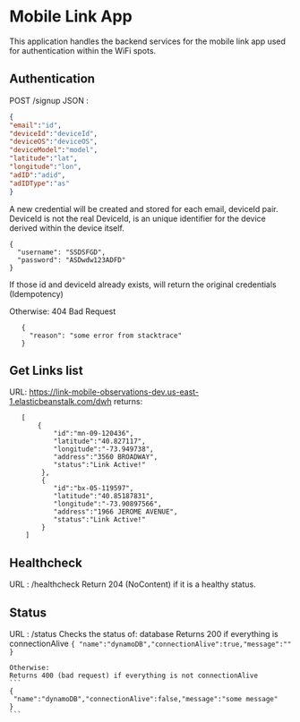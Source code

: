 # Mobile Link App

 This application handles the backend services for the mobile link app used for authentication within the WiFi spots.
 
 ## Authentication
   POST /signup
   JSON :
   ```json
   {
   "email":"id",
   "deviceId":"deviceId",
   "deviceOS":"deviceOS",
   "deviceModel":"model",
   "latitude":"lat",
   "longitude":"lon",
   "adID":"adid",
   "adIDType":"as"
   }
   ```

   A new credential will be created and stored for each email, deviceId pair.
   DeviceId is not the real DeviceId, is an unique identifier for the device derived within the device itself.
   
   ```
   {
     "username": "SSDSFGD",
     "password": "ASDwdw123ADFD"
   }
   ```  
   
   If those id and deviceId already exists, will return the original credentials (Idempotency) 
     
     
   Otherwise:
     404 Bad Request
   ```
      {
        "reason": "some error from stacktrace"
      }
   ``` 
  
 ## Get Links list
 URL: https://link-mobile-observations-dev.us-east-1.elasticbeanstalk.com/dwh
 returns: 
 ```
    [
        {
            "id":"mn-09-120436",
            "latitude":"40.827117",
            "longitude":"-73.949738",
            "address":"3560 BROADWAY",
            "status":"Link Active!"
         },
         {
            "id":"bx-05-119597",
            "latitude":"40.85187831",
            "longitude":"-73.90897566",
            "address":"1966 JEROME AVENUE",
            "status":"Link Active!"
         }
     ]
 ``` 
  
 ## Healthcheck
   URL : /healthcheck
   Return 204 (NoContent) if it is a healthy status.
   
 ## Status
 URL : /status
  Checks the status of: database
    Returns 200 if everything is connectionAlive
    ```
    {
     "name":"dynamoDB","connectionAlive":true,"message":""
    }
    ```
    
    Otherwise:
    Returns 400 (bad request) if everything is not connectionAlive 
    ```
    {
     "name":"dynamoDB","connectionAlive":false,"message":"some message" 
    }
    ```
 